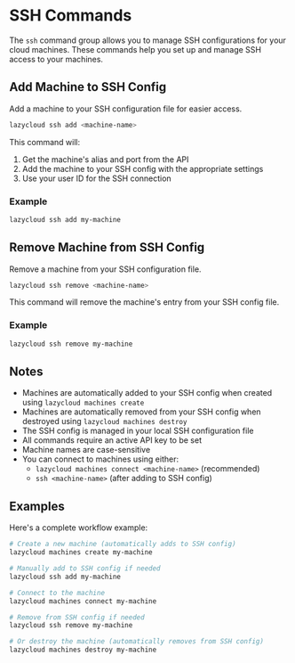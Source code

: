 # SSH Commands

The `ssh` command group allows you to manage SSH configurations for your cloud machines. These commands help you set up and manage SSH access to your machines.

## Add Machine to SSH Config

Add a machine to your SSH configuration file for easier access.

```bash
lazycloud ssh add <machine-name>
```

This command will:
1. Get the machine's alias and port from the API
2. Add the machine to your SSH config with the appropriate settings
3. Use your user ID for the SSH connection

### Example

```bash
lazycloud ssh add my-machine
```

## Remove Machine from SSH Config

Remove a machine from your SSH configuration file.

```bash
lazycloud ssh remove <machine-name>
```

This command will remove the machine's entry from your SSH config file.

### Example

```bash
lazycloud ssh remove my-machine
```

## Notes

- Machines are automatically added to your SSH config when created using `lazycloud machines create`
- Machines are automatically removed from your SSH config when destroyed using `lazycloud machines destroy`
- The SSH config is managed in your local SSH configuration file
- All commands require an active API key to be set
- Machine names are case-sensitive
- You can connect to machines using either:
  - `lazycloud machines connect <machine-name>` (recommended)
  - `ssh <machine-name>` (after adding to SSH config)

## Examples

Here's a complete workflow example:

```bash
# Create a new machine (automatically adds to SSH config)
lazycloud machines create my-machine

# Manually add to SSH config if needed
lazycloud ssh add my-machine

# Connect to the machine
lazycloud machines connect my-machine

# Remove from SSH config if needed
lazycloud ssh remove my-machine

# Or destroy the machine (automatically removes from SSH config)
lazycloud machines destroy my-machine
```

